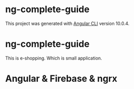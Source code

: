 # ng-complete-guide

This project was generated with [Angular CLI](https://github.com/angular/angular-cli) version 10.0.4.


# ng-complete-guide

This is e-shopping. Which is small application.
# Angular & Firebase & ngrx 
